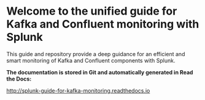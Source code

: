 # Welcome to the unified guide for Kafka and Confluent monitoring with Splunk

This guide and repository provide a deep guidance for an efficient and smart monitoring of Kafka and Confluent components with Splunk.

**The documentation is stored in Git and automatically generated in Read the Docs:**

http://splunk-guide-for-kafka-monitoring.readthedocs.io

